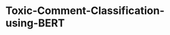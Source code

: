 # Toxic-Comment-Classification-using-BERT

```The toxicity class refers to any comment or text containing offensive or hurtful words. This can involve insults, slurs or other offensive language.
